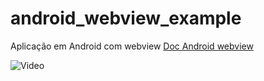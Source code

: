 # android_webview_example

Aplicação em Android com webview
 <a href="https://developer.android.com/reference/android/webkit/WebView">Doc Android webview</a>

 ![Video](https://github.com/agipensador/android_webview_example/blob/main/and_gif.gif)
